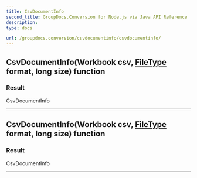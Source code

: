 ```yaml
---
title: CsvDocumentInfo
second_title: GroupDocs.Conversion for Node.js via Java API Reference
description: 
type: docs

url: /groupdocs.conversion/csvdocumentinfo/csvdocumentinfo/
---
```


## CsvDocumentInfo(Workbook csv, [FileType](../../filetype) format, long size) function


### Result
CsvDocumentInfo


---


## CsvDocumentInfo(Workbook csv, [FileType](../../filetype) format, long size) function


### Result
CsvDocumentInfo


---


